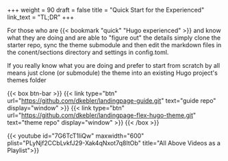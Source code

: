 +++
weight = 90
draft = false
title = "Quick Start for the Experienced"
link_text = "TL;DR"
+++

For those who are {{< bookmark "quick" "Hugo experienced" >}} and know what they are doing and are able to "figure out" the details simply clone the starter repo, sync the theme submodule and then edit the markdown files in the conent/sections directory and settings in config.toml.

If you really know what you are doing and prefer to start from scratch by all means just clone (or submodule) the theme into an existing Hugo project's themes folder

{{< box btn-bar >}}
{{< link type="btn" url="https://github.com/dkebler/landingpage-guide.git" text="guide repo" display="window" >}}
{{< link type="btn" url="https://github.com/dkebler/landingpage-flex-hugo-theme.git" text="theme repo" display="window" >}}
{{< /box >}}

{{< youtube id="7G6TcT1liQw" maxwidth="600" plist="PLyNjf2CCbLvkfJ29-Xak4qNxot7q8ItOb" title="All Above Videos as a Playlist">}}
